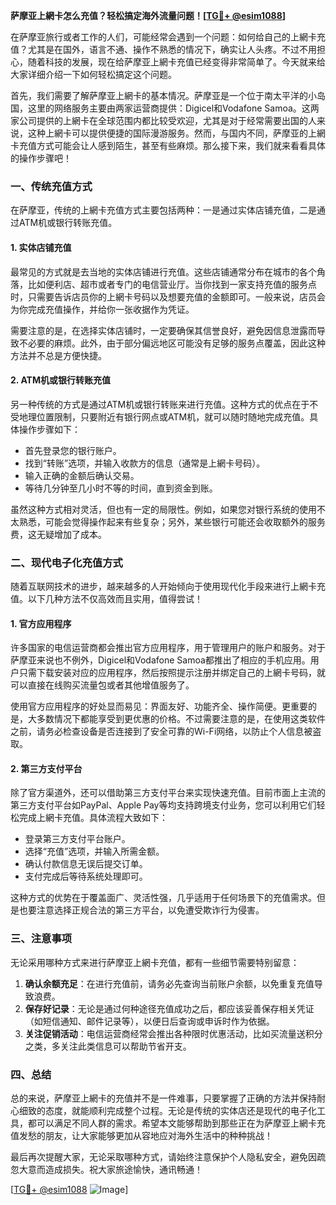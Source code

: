 **萨摩亚上網卡怎么充值？轻松搞定海外流量问题！[[TG💪+ @esim1088](https://t.me/s/esim1088)]**

在萨摩亚旅行或者工作的人们，可能经常会遇到一个问题：如何给自己的上網卡充值？尤其是在国外，语言不通、操作不熟悉的情况下，确实让人头疼。不过不用担心，随着科技的发展，现在给萨摩亚上網卡充值已经变得非常简单了。今天就来给大家详细介绍一下如何轻松搞定这个问题。

首先，我们需要了解萨摩亚上網卡的基本情况。萨摩亚是一个位于南太平洋的小岛国，这里的网络服务主要由两家运营商提供：Digicel和Vodafone Samoa。这两家公司提供的上網卡在全球范围内都比较受欢迎，尤其是对于经常需要出国的人来说，这种上網卡可以提供便捷的国际漫游服务。然而，与国内不同，萨摩亚的上網卡充值方式可能会让人感到陌生，甚至有些麻烦。那么接下来，我们就来看看具体的操作步骤吧！

### 一、传统充值方式

在萨摩亚，传统的上網卡充值方式主要包括两种：一是通过实体店铺充值，二是通过ATM机或银行转账充值。

#### 1. 实体店铺充值

最常见的方式就是去当地的实体店铺进行充值。这些店铺通常分布在城市的各个角落，比如便利店、超市或者专门的电信营业厅。当你找到一家支持充值的服务点时，只需要告诉店员你的上網卡号码以及想要充值的金额即可。一般来说，店员会为你完成充值操作，并给你一张收据作为凭证。

需要注意的是，在选择实体店铺时，一定要确保其信誉良好，避免因信息泄露而导致不必要的麻烦。此外，由于部分偏远地区可能没有足够的服务点覆盖，因此这种方法并不总是方便快捷。

#### 2. ATM机或银行转账充值

另一种传统的方式是通过ATM机或银行转账来进行充值。这种方式的优点在于不受地理位置限制，只要附近有银行网点或ATM机，就可以随时随地完成充值。具体操作步骤如下：

- 首先登录您的银行账户。
- 找到“转账”选项，并输入收款方的信息（通常是上網卡号码）。
- 输入正确的金额后确认交易。
- 等待几分钟至几小时不等的时间，直到资金到账。

虽然这种方式相对灵活，但也有一定的局限性。例如，如果您对银行系统的使用不太熟悉，可能会觉得操作起来有些复杂；另外，某些银行可能还会收取额外的服务费，这无疑增加了成本。

### 二、现代电子化充值方式

随着互联网技术的进步，越来越多的人开始倾向于使用现代化手段来进行上網卡充值。以下几种方法不仅高效而且实用，值得尝试！

#### 1. 官方应用程序

许多国家的电信运营商都会推出官方应用程序，用于管理用户的账户和服务。对于萨摩亚来说也不例外，Digicel和Vodafone Samoa都推出了相应的手机应用。用户只需下载安装对应的应用程序，然后按照提示注册并绑定自己的上網卡号码，就可以直接在线购买流量包或者其他增值服务了。

使用官方应用程序的好处显而易见：界面友好、功能齐全、操作简便。更重要的是，大多数情况下都能享受到更优惠的价格。不过需要注意的是，在使用这类软件之前，请务必检查设备是否连接到了安全可靠的Wi-Fi网络，以防止个人信息被盗取。

#### 2. 第三方支付平台

除了官方渠道外，还可以借助第三方支付平台来实现快速充值。目前市面上主流的第三方支付平台如PayPal、Apple Pay等均支持跨境支付业务，您可以利用它们轻松完成上網卡充值。具体流程大致如下：

- 登录第三方支付平台账户。
- 选择“充值”选项，并输入所需金额。
- 确认付款信息无误后提交订单。
- 支付完成后等待系统处理即可。

这种方式的优势在于覆盖面广、灵活性强，几乎适用于任何场景下的充值需求。但是也要注意选择正规合法的第三方平台，以免遭受欺诈行为侵害。

### 三、注意事项

无论采用哪种方式来进行萨摩亚上網卡充值，都有一些细节需要特别留意：

1. **确认余额充足**：在进行充值前，请务必先查询当前账户余额，以免重复充值导致浪费。
2. **保存好记录**：无论是通过何种途径充值成功之后，都应该妥善保存相关凭证（如短信通知、邮件记录等），以便日后查询或申诉时作为依据。
3. **关注促销活动**：电信运营商经常会推出各种限时优惠活动，比如买流量送积分之类，多关注此类信息可以帮助节省开支。

### 四、总结

总的来说，萨摩亚上網卡的充值并不是一件难事，只要掌握了正确的方法并保持耐心细致的态度，就能顺利完成整个过程。无论是传统的实体店还是现代的电子化工具，都可以满足不同人群的需求。希望本文能够帮助到那些正在为萨摩亚上網卡充值发愁的朋友，让大家能够更加从容地应对海外生活中的种种挑战！

最后再次提醒大家，无论采取哪种方式，请始终注意保护个人隐私安全，避免因疏忽大意而造成损失。祝大家旅途愉快，通讯畅通！

[[TG💪+ @esim1088](https://t.me/s/esim1088) ![Image](https://i.postimg.cc/4NQfJmqS/Snipaste-2025-05-13-00-14-12.png)]